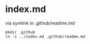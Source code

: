 # index.md

via symlink in .github/readme.md

```
mkdir .github 
ln -s ../index.md .github/readme.md
```

